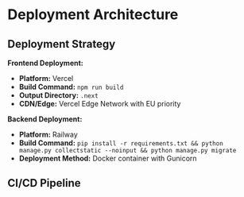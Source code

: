 # Deployment Architecture

## Deployment Strategy

**Frontend Deployment:**
- **Platform:** Vercel
- **Build Command:** `npm run build`
- **Output Directory:** `.next`
- **CDN/Edge:** Vercel Edge Network with EU priority

**Backend Deployment:**
- **Platform:** Railway
- **Build Command:** `pip install -r requirements.txt && python manage.py collectstatic --noinput && python manage.py migrate`
- **Deployment Method:** Docker container with Gunicorn

## CI/CD Pipeline
```yaml